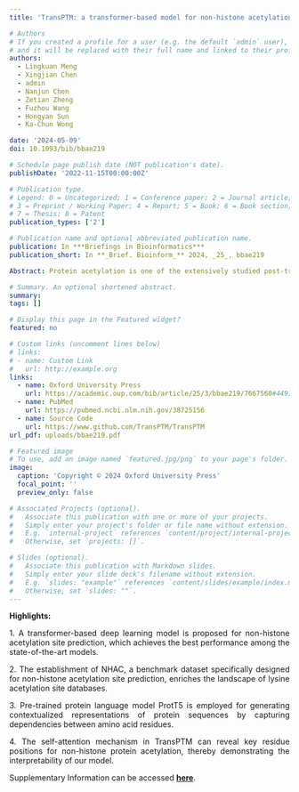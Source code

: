```yaml
---
title: 'TransPTM: a transformer-based model for non-histone acetylation site prediction'

# Authors
# If you created a profile for a user (e.g. the default `admin` user), write the username (folder name) here
# and it will be replaced with their full name and linked to their profile.
authors:
  - Lingkuan Meng
  - Xingjian Chen
  - admin
  - Nanjun Chen
  - Zetian Zheng
  - Fuzhou Wang
  - Hongyan Sun
  - Ka-Chun Wong

date: '2024-05-09'
doi: 10.1093/bib/bbae219

# Schedule page publish date (NOT publication's date).
publishDate: '2022-11-15T00:00:00Z'

# Publication type.
# Legend: 0 = Uncategorized; 1 = Conference paper; 2 = Journal article;
# 3 = Preprint / Working Paper; 4 = Report; 5 = Book; 6 = Book section;
# 7 = Thesis; 8 = Patent
publication_types: ['2']

# Publication name and optional abbreviated publication name.
publication: In ***Briefings in Bioinformatics***
publication_short: In **_Brief. Bioinform_** 2024, _25_, bbae219

Abstract: Protein acetylation is one of the extensively studied post-translational modifications (PTMs) due to its significant roles across a myriad of biological processes. Although many computational tools for acetylation site identification have been developed, there is a lack of benchmark dataset and bespoke predictors for non-histone acetylation site prediction. To address these problems, we have contributed to both dataset creation and predictor benchmark in this study. First, we construct a non-histone acetylation site benchmark dataset, namely NHAC, which includes 11 subsets according to the sequence length ranging from 11 to 61 amino acids. There are totally 886 positive samples and 4707 negative samples for each sequence length. Secondly, we propose TransPTM, a transformer-based neural network model for non-histone acetylation site predication. During the data representation phase, per-residue contextualized embeddings are extracted using ProtT5 (an existing pre-trained protein language model). This is followed by the implementation of a graph neural network framework, which consists of three TransformerConv layers for feature extraction and a multilayer perceptron module for classification. The benchmark results reflect that TransPTM has the competitive performance for non-histone acetylation site prediction over three state-of-the-art tools. It improves our comprehension on the PTM mechanism and provides a theoretical basis for developing drug targets for diseases. Moreover, the created PTM datasets fills the gap in non-histone acetylation site datasets and is beneficial to the related communities. The related source code and data utilized by TransPTM are accessible at https://www.github.com/TransPTM/TransPTM.

# Summary. An optional shortened abstract.
summary:
tags: []

# Display this page in the Featured widget?
featured: no

# Custom links (uncomment lines below)
# links:
# - name: Custom Link
#   url: http://example.org
links:
  - name: Oxford University Press
    url: https://academic.oup.com/bib/article/25/3/bbae219/7667560#449115313
  - name: PubMed
    url: https://pubmed.ncbi.nlm.nih.gov/38725156
  - name: Source Code
    url: https://www.github.com/TransPTM/TransPTM
url_pdf: uploads/bbae219.pdf

# Featured image
# To use, add an image named `featured.jpg/png` to your page's folder.
image:
  caption: 'Copyright © 2024 Oxford University Press'
  focal_point: ''
  preview_only: false

# Associated Projects (optional).
#   Associate this publication with one or more of your projects.
#   Simply enter your project's folder or file name without extension.
#   E.g. `internal-project` references `content/project/internal-project/index.md`.
#   Otherwise, set `projects: []`.

# Slides (optional).
#   Associate this publication with Markdown slides.
#   Simply enter your slide deck's filename without extension.
#   E.g. `slides: "example"` references `content/slides/example/index.md`.
#   Otherwise, set `slides: ""`.
---
```


**Highlights:**

<p style='text-align: justify;'> 1. A transformer-based deep learning model is proposed for non-histone acetylation site prediction, which achieves the best performance among the state-of-the-art models. </p>
<p style='text-align: justify;'> 2. The establishment of NHAC, a benchmark dataset specifically designed for non-histone acetylation site prediction, enriches the landscape of lysine acetylation site databases. </p>
<p style='text-align: justify;'> 3. Pre-trained protein language model ProtT5 is employed for generating contextualized representations of protein sequences by capturing dependencies between amino acid residues. </p>
<p style='text-align: justify;'> 4. The self-attention mechanism in TransPTM can reveal key residue positions for non-histone protein acetylation, thereby demonstrating the interpretability of our model. </p>

Supplementary Information can be accessed [**here**](uploads/supplementary_material_bbae219.pdf).
